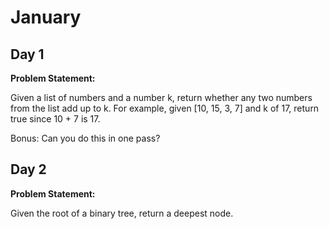 # January

## Day 1

**Problem Statement:**

Given a list of numbers and a number k, return whether any two numbers from the list add up to k.
For example, given [10, 15, 3, 7] and k of 17, return true since 10 + 7 is 17.

Bonus: Can you do this in one pass?

## Day 2

**Problem Statement:**

Given the root of a binary tree, return a deepest node.